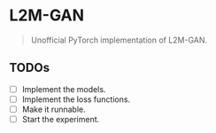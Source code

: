 # L2M-GAN
> Unofficial PyTorch implementation of L2M-GAN.

## TODOs
+ [ ] Implement the models.
+ [ ] Implement the loss functions.
+ [ ] Make it runnable.
+ [ ] Start the experiment.